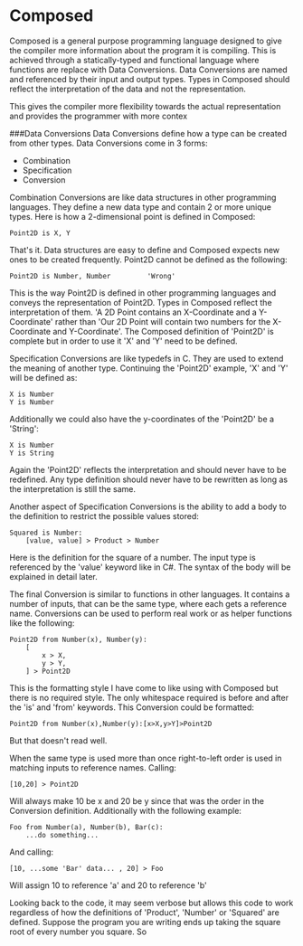 Composed
========

Composed is a general purpose programming language designed to give the compiler more information about the program it is compiling. This is achieved through a statically-typed and functional language where functions are replace with Data Conversions. Data Conversions are named and referenced by their input and output types. Types in Composed should reflect the interpretation of the data and not the representation.

This gives the compiler more flexibility towards the actual representation and provides the programmer with more contex

###Data Conversions
Data Conversions define how a type can be created from other types. Data Conversions come in 3 forms:
- Combination
- Specification
- Conversion
 
Combination Conversions are like data structures in other programming languages. They define a new data type and contain 2 or more unique types. Here is how a 2-dimensional point is defined in Composed:

	Point2D is X, Y
	
That's it. Data structures are easy to define and Composed expects new ones to be created frequently. Point2D cannot be defined as the following:

	Point2D is Number, Number         'Wrong'

This is the way Point2D is defined in other programming languages and conveys the representation of Point2D. Types in Composed reflect the interpretation of them. 'A 2D Point contains an X-Coordinate and a Y-Coordinate' rather than 'Our 2D Point will contain two numbers for the X-Coordinate and Y-Coordinate'. The Composed definition of 'Point2D' is complete but in order to use it 'X' and 'Y' need to be defined.

Specification Conversions are like typedefs in C. They are used to extend the meaning of another type. Continuing the 'Point2D' example, 'X' and 'Y' will be defined as:

	X is Number
	Y is Number
	
Additionally we could also have the y-coordinates of the 'Point2D' be a 'String':

	X is Number
	Y is String
	
Again the 'Point2D' reflects the interpretation and should never have to be redefined. Any type definition should never have to be rewritten as long as the interpretation is still the same. 

Another aspect of Specification Conversions is the ability to add a body to the definition to restrict the possible values stored:

	Squared is Number:
		[value, value] > Product > Number
		
Here is the definition for the square of a number. The input type is referenced by the 'value' keyword like in C#. The syntax of the body will be explained in detail later.

The final Conversion is similar to functions in other languages. It contains a number of inputs, that can be the same type, where each gets a reference name. Conversions can be used to perform real work or as helper functions like the following:

	Point2D from Number(x), Number(y):
		[
			x > X,
			y > Y,
		] > Point2D
		
This is the formatting style I have come to like using with Composed but there is no required style. The only whitespace required is before and after the 'is' and 'from' keywords. This Conversion could be formatted:

	Point2D from Number(x),Number(y):[x>X,y>Y]>Point2D
	
But that doesn't read well.

When the same type is used more than once right-to-left order is used in matching inputs to reference names. Calling:

	[10,20] > Point2D
	
Will always make 10 be x and 20 be y since that was the order in the Conversion definition. Additionally with the following example:

	Foo from Number(a), Number(b), Bar(c):
		...do something...
		
And calling:
	
	[10, ...some 'Bar' data... , 20] > Foo
	
Will assign 10 to reference 'a' and 20 to reference 'b'

Looking back to the code, it may seem verbose but allows this code to work regardless of how the definitions of 'Product', 'Number' or 'Squared' are defined. Suppose the program you are writing ends up taking the square root of every number you square. So 

